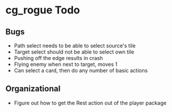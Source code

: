 # cg_rogue Todo

## Bugs
* Path select needs to be able to select source's tile
* Target select should not be able to select own tile
* Pushing off the edge results in crash
* Flying enemy when next to target, moves 1
* Can select a card, then do any number of basic actions

## Organizational
* Figure out how to get the Rest action out of the player package